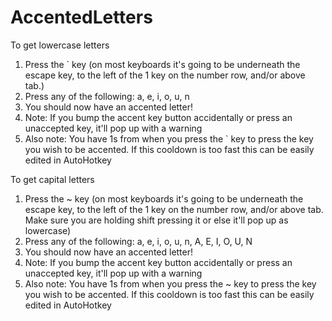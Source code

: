 # AccentedLetters
To get lowercase letters
1. Press the \` key (on most keyboards it's going to be underneath the escape key, to the left of the 1 key on the number row, and/or above tab.)
2. Press any of the following: a, e, i, o, u, n
3. You should now have an accented letter!
4. Note: If you bump the accent key button accidentally or press an unaccepted key, it'll pop up with a warning
5. Also note: You have 1s from when you press the \` key to press the key you wish to be accented. If this cooldown is too fast this can be easily edited in AutoHotkey

To get capital letters
1. Press the ~ key (on most keyboards it's going to be underneath the escape key, to the left of the 1 key on the number row, and/or above tab. Make sure you are holding shift pressing it or else it'll pop up as lowercase)
2. Press any of the following: a, e, i, o, u, n, A, E, I, O, U, N
3. You should now have an accented letter!
4. Note: If you bump the accent key button accidentally or press an unaccepted key, it'll pop up with a warning
5. Also note: You have 1s from when you press the ~ key to press the key you wish to be accented. If this cooldown is too fast this can be easily edited in AutoHotkey
